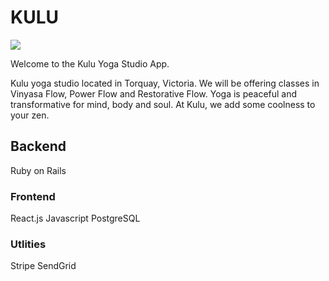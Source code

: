  # KULU 
![](./assets/kululogo.png)

Welcome to the Kulu Yoga Studio App. 

Kulu yoga studio located in Torquay, Victoria. We will be offering classes in Vinyasa Flow, Power Flow and Restorative Flow. Yoga is peaceful and transformative for mind, body and soul. At Kulu, we add some coolness to your zen.

 ## Backend 
Ruby on Rails

### Frontend
React.js
Javascript
PostgreSQL

### Utlities
Stripe
SendGrid